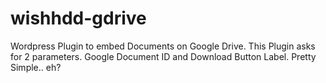 # wishhdd-gdrive
Wordpress Plugin to embed Documents on Google Drive.
This Plugin asks for 2 parameters. Google Document ID and Download Button Label. Pretty Simple.. eh?
